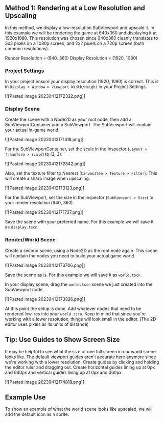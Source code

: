 ## Method 1: Rendering at a Low Resolution and Upscaling

In this method, we display a low-resolution SubViewport and upscale it.
In this example we will be rendering the game at 640x360 and displaying it at 1920x1080.
This resolution was chosen since 640x360 cleanly translates to 3x3 pixels on a 1080p screen, and 2x2 pixels on a 720p screen (both common resolutions). 

Render Resolution = (640, 360)
Display Resolution = (1920, 1080)

### Project Settings

In your project ensure your display resolution (1920, 1080) is correct. This is in `Display > Window > Viewport Width/Height` in your Project Settings.

![[Pasted image 20230412172322.png]]

### Display Scene

Create the scene with a Node2D as your root node, then add a SubViewportContainer and a SubViewport. The SubViewport will contain your actual in-game world.

![[Pasted image 20230412171418.png]]

For the SubViewportContainer, set the scale in the inspector (`Layout > Transform > Scale`) to (3, 3).

![[Pasted image 20230412172842.png]]

Also, set the texture filter to Nearest (`CanvasItem > Texture > Filter`). This will create a sharp image when upscaling.

![[Pasted image 20230412173123.png]]

For the SubViewport, set the size in the inspector (`SubViewport > Size`) to your render resolution (640, 360).

![[Pasted image 20230412171737.png]]

Save the scene with your preferred name. For this example we will save it as `display.tscn`.
### Render/World Scene

Create a second scene, using a Node2D as the root node again.
This scene will contain the nodes you need to build your actual game world.

![[Pasted image 20230412173706.png]]

Save the scene as is. For this example we will save it as `world.tscn`.

In your display scene, drag the `world.tscn` scene we just created into the SubViewport node.

![[Pasted image 20230412173826.png]]

At this point the setup is done. Add whatever nodes that need to be rendered low-res into your `world.tscn`. Keep in mind that since you're working with a lower resolution, things will look small in the editor. (The 2D editor uses pixels as its units of distance)
## Tip: Use Guides to Show Screen Size

It may be helpful to see what the size of one full screen in our world scene looks like. The default viewport guides aren't accurate here anymore since we're working with a lower resolution.
Create guides by clicking and holding the editor ruler and dragging out. Create horizontal guides lining up at 0px and 640px and vertical guides lining up at 0px and 360px.

![[Pasted image 20230412174818.png]]

## Example Use

To show an example of what the world scene looks like upscaled, we will add the default icon as a sprite.

